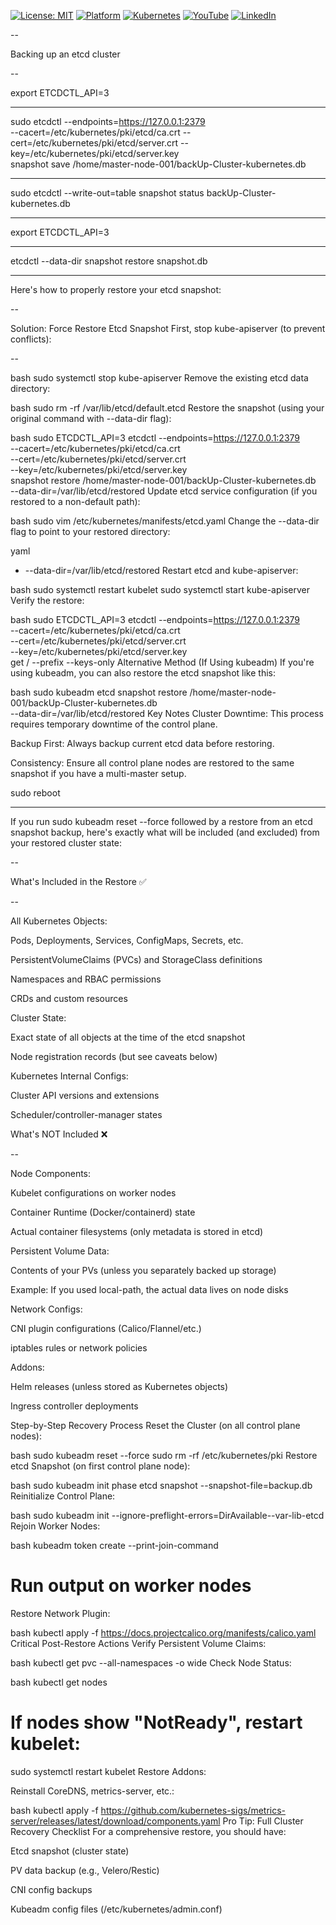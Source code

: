 [![License: MIT](https://img.shields.io/badge/License-MIT-blue.svg)](LICENSE)
[![Platform](https://img.shields.io/badge/platform-Ubuntu%2022.04%2B-lightgrey)](#)
[![Kubernetes](https://img.shields.io/badge/Kubernetes-MicroK8s%20%7C%20kubeadm-blue)](#)
[![YouTube](https://img.shields.io/badge/YouTube-TechShorts-red)](https://www.youtube.com/@adaribain)
[![LinkedIn](https://img.shields.io/badge/LinkedIn-Adari%20Bain-blue)](https://www.linkedin.com/in/adari-bain-298924152/)

--

Backing up an etcd cluster 

--

export ETCDCTL_API=3

---

sudo etcdctl --endpoints=https://127.0.0.1:2379 \
  --cacert=/etc/kubernetes/pki/etcd/ca.crt --cert=/etc/kubernetes/pki/etcd/server.crt --key=/etc/kubernetes/pki/etcd/server.key \
  snapshot save /home/master-node-001/backUp-Cluster-kubernetes.db

---

  sudo etcdctl --write-out=table snapshot status backUp-Cluster-kubernetes.db

  ---
  
export ETCDCTL_API=3

---

etcdctl --data-dir <data-dir-location> snapshot restore snapshot.db

---

Here's how to properly restore your etcd snapshot:

--

Solution: Force Restore Etcd Snapshot
First, stop kube-apiserver (to prevent conflicts):

--

bash
sudo systemctl stop kube-apiserver
Remove the existing etcd data directory:

bash
sudo rm -rf /var/lib/etcd/default.etcd
Restore the snapshot (using your original command with --data-dir flag):

bash
sudo ETCDCTL_API=3 etcdctl --endpoints=https://127.0.0.1:2379 \
  --cacert=/etc/kubernetes/pki/etcd/ca.crt \
  --cert=/etc/kubernetes/pki/etcd/server.crt \
  --key=/etc/kubernetes/pki/etcd/server.key \
  snapshot restore /home/master-node-001/backUp-Cluster-kubernetes.db \
  --data-dir=/var/lib/etcd/restored
Update etcd service configuration (if you restored to a non-default path):

bash
sudo vim /etc/kubernetes/manifests/etcd.yaml
Change the --data-dir flag to point to your restored directory:

yaml
- --data-dir=/var/lib/etcd/restored
Restart etcd and kube-apiserver:

bash
sudo systemctl restart kubelet
sudo systemctl start kube-apiserver
Verify the restore:

bash
sudo ETCDCTL_API=3 etcdctl --endpoints=https://127.0.0.1:2379 \
  --cacert=/etc/kubernetes/pki/etcd/ca.crt \
  --cert=/etc/kubernetes/pki/etcd/server.crt \
  --key=/etc/kubernetes/pki/etcd/server.key \
  get / --prefix --keys-only
Alternative Method (If Using kubeadm)
If you're using kubeadm, you can also restore the etcd snapshot like this:

bash
sudo kubeadm etcd snapshot restore /home/master-node-001/backUp-Cluster-kubernetes.db \
  --data-dir=/var/lib/etcd/restored
Key Notes
Cluster Downtime: This process requires temporary downtime of the control plane.

Backup First: Always backup current etcd data before restoring.

Consistency: Ensure all control plane nodes are restored to the same snapshot if you have a multi-master setup.

sudo reboot

---

If you run sudo kubeadm reset --force followed by a restore from an etcd snapshot backup, here's exactly what will be included (and excluded) from your restored cluster state:

--

What's Included in the Restore ✅

--

All Kubernetes Objects:

Pods, Deployments, Services, ConfigMaps, Secrets, etc.

PersistentVolumeClaims (PVCs) and StorageClass definitions

Namespaces and RBAC permissions

CRDs and custom resources

Cluster State:

Exact state of all objects at the time of the etcd snapshot

Node registration records (but see caveats below)

Kubernetes Internal Configs:

Cluster API versions and extensions

Scheduler/controller-manager states

What's NOT Included ❌

--

Node Components:

Kubelet configurations on worker nodes

Container Runtime (Docker/containerd) state

Actual container filesystems (only metadata is stored in etcd)

Persistent Volume Data:

Contents of your PVs (unless you separately backed up storage)

Example: If you used local-path, the actual data lives on node disks

Network Configs:

CNI plugin configurations (Calico/Flannel/etc.)

iptables rules or network policies

Addons:

Helm releases (unless stored as Kubernetes objects)

Ingress controller deployments

Step-by-Step Recovery Process
Reset the Cluster (on all control plane nodes):

bash
sudo kubeadm reset --force
sudo rm -rf /etc/kubernetes/pki
Restore etcd Snapshot (on first control plane node):

bash
sudo kubeadm init phase etcd snapshot --snapshot-file=backup.db
Reinitialize Control Plane:

bash
sudo kubeadm init --ignore-preflight-errors=DirAvailable--var-lib-etcd
Rejoin Worker Nodes:

bash
kubeadm token create --print-join-command
# Run output on worker nodes
Restore Network Plugin:

bash
kubectl apply -f https://docs.projectcalico.org/manifests/calico.yaml
Critical Post-Restore Actions
Verify Persistent Volume Claims:

bash
kubectl get pvc --all-namespaces -o wide
Check Node Status:

bash
kubectl get nodes
# If nodes show "NotReady", restart kubelet:
sudo systemctl restart kubelet
Restore Addons:

Reinstall CoreDNS, metrics-server, etc.:

bash
kubectl apply -f https://github.com/kubernetes-sigs/metrics-server/releases/latest/download/components.yaml
Pro Tip: Full Cluster Recovery Checklist
For a comprehensive restore, you should have:

Etcd snapshot (cluster state)

PV data backup (e.g., Velero/Restic)

CNI config backups

Kubeadm config files (/etc/kubernetes/admin.conf)

